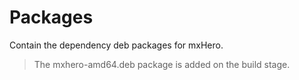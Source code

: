 # Packages

Contain the dependency deb packages for mxHero. 

> The mxhero-amd64.deb package is added on the build stage.
